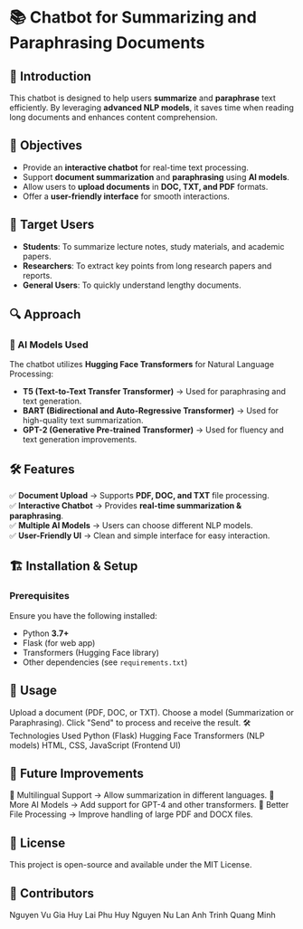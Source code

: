 # 📚 Chatbot for Summarizing and Paraphrasing Documents  

## 📌 Introduction  
This chatbot is designed to help users **summarize** and **paraphrase** text efficiently. By leveraging **advanced NLP models**, it saves time when reading long documents and enhances content comprehension.

## 🎯 Objectives  
- Provide an **interactive chatbot** for real-time text processing.  
- Support **document summarization** and **paraphrasing** using **AI models**.  
- Allow users to **upload documents** in **DOC, TXT, and PDF** formats.  
- Offer a **user-friendly interface** for smooth interactions.  

## 👥 Target Users  
- **Students**: To summarize lecture notes, study materials, and academic papers.  
- **Researchers**: To extract key points from long research papers and reports.  
- **General Users**: To quickly understand lengthy documents.  

## 🔍 Approach  
### 🧠 AI Models Used  
The chatbot utilizes **Hugging Face Transformers** for Natural Language Processing:  
- **T5 (Text-to-Text Transfer Transformer)** → Used for paraphrasing and text generation.  
- **BART (Bidirectional and Auto-Regressive Transformer)** → Used for high-quality text summarization.  
- **GPT-2 (Generative Pre-trained Transformer)** → Used for fluency and text generation improvements.  

## 🛠 Features  
✅ **Document Upload** → Supports **PDF, DOC, and TXT** file processing.  
✅ **Interactive Chatbot** → Provides **real-time summarization & paraphrasing**.  
✅ **Multiple AI Models** → Users can choose different NLP models.  
✅ **User-Friendly UI** → Clean and simple interface for easy interaction.  

## 🏗 Installation & Setup  
### **Prerequisites**  
Ensure you have the following installed:  
- Python **3.7+**  
- Flask (for web app)  
- Transformers (Hugging Face library)  
- Other dependencies (see `requirements.txt`) 

## 🚀 Usage
Upload a document (PDF, DOC, or TXT).
Choose a model (Summarization or Paraphrasing).
Click "Send" to process and receive the result.
🛠 Technologies Used
Python (Flask)
Hugging Face Transformers (NLP models)
HTML, CSS, JavaScript (Frontend UI)

## 📌 Future Improvements
🔹 Multilingual Support → Allow summarization in different languages.
🔹 More AI Models → Add support for GPT-4 and other transformers.
🔹 Better File Processing → Improve handling of large PDF and DOCX files.

## 📝 License
This project is open-source and available under the MIT License.

## 🌟 Contributors
Nguyen Vu Gia Huy
Lai Phu Huy
Nguyen Nu Lan Anh
Trinh Quang Minh
